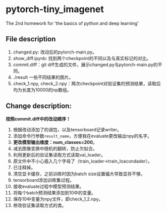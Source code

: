 # pytorch-tiny_imagenet
The 2nd homework for 'the basics of python and deep learning'

## File description
1. changed.py: 改动后的pytorch-main.py。
2. show_diff.ipynb: 找到两个checkpoint的不同以及与真实标记的对比。
3. commit.diff：git diff生成的文件，展示changed.py与pytorch-main.py的不同。
4. ./result 一些不同结果的图片。
5. check_1.npy, check_2.npy：两次checkpoint对验证集的预测结果，读取后均为长度为10000的np数组。

## Change description:
**按照commit.diff中的改动顺序！**
1. 根据改动添加了的调包，以及tensorboard记录writer。
2. 添加命令行参数`result_name`，方便我在evaluate更改输出npy的名字。
3. **更改模型输出维度：num_classes=200**。
4. 减去图像变换中随机的翻转，防止欠拟合。
5. 利用更新后的验证集读取方式读取val_loader。
6. 原文件中不小心插入几个字母了（train_loader->train_loacondader）。
7. 已注释掉。
8. 清空显卡缓存，之前训练时因为batch size设置偏大导致显存不够。
9. tensorboard添加训练集过程。
10. 接收evaluate过程中模型预测结果。
11. 将每个batch预测结果添加到10中的变量。
12. 保存10中变量为npy文件，即check_1,2.npy。
13. 修改验证集读取方式的类。
